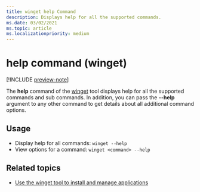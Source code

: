 ```yaml
---
title: winget help Command
description: Displays help for all the supported commands.
ms.date: 03/02/2021
ms.topic: article
ms.localizationpriority: medium
---
```


# help command (winget)

[!INCLUDE [preview-note](../../includes/package-manager-preview.md)]

The **help** command of the [winget](index.md) tool displays help for all the supported commands and sub commands. In addition, you can pass the **--help** argument to any other command to get details about all additional command options.

## Usage

* Display help for all commands: `winget --help`
* View options for a command: `winget <command> --help`

## Related topics

* [Use the winget tool to install and manage applications](index.md)

